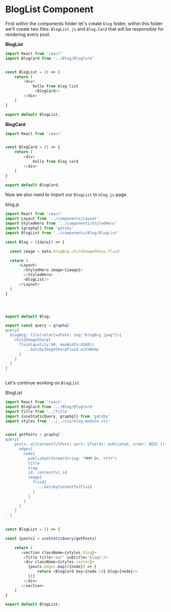 # BlogList Component

First within the components folder let's create `blog` folder, within this folder we'll create two files: `BlogList.js` and `Blog.Card` that will be responsible for rendering every post. 

**BlogList**

```js
import React from 'react'
import BlogCard from '../Blog/BlogCard'


const BlogList = () => {
    return (
        <div>
            hello from blog list
             <BlogCard/>
        </div>
    )
}

export default BlogList;
```

**BlogCard**

```js
import React from 'react'


const BlogCard = () => {
    return (
        <div>
            hello from blog card
        </div>
    )
}

export default BlogCard;
```

Now we also need to import our `BlogList` to `blog.js` page. 

blog.js
```js
import React from 'react'
import Layout from '../components/Layout'
import StyledHero from '../components/StyledHero'
import {graphql} from 'gatsby'
import BlogList from '../components/Blog/BlogList'

const Blog = ({data}) => {

  const image = data.blogBcg.childImageSharp.fluid

  return (
      <Layout>
        <StyledHero image={image}>
        </StyledHero>
        <BlogList/>
      </Layout>
  )
}




export default Blog;

export const query = graphql`
query{
  blogBcg: file(relativePath: {eq:"blogBcg.jpeg"}){
    childImageSharp{
      fluid(quality:90, maxWidth:4160){
        ...GatsbyImageSharpFluid_withWebp
      }
    }
  }
}
`
```

Let's continue working on `BlogList`. 

BlogList
```js
import React from 'react'
import BlogCard from '../Blog/BlogCard'
import Title from '../Title'
import {useStaticQuery, graphql} from 'gatsby'
import styles from '../../css/blog.module.css'


const getPosts = graphql`
query{
    posts: allContentfulPost( sort: {fields: published, order: DESC }){
      edges{
        node{
          published(formatString: "MMM Do, YYYY")
          title
          slug
          id: contentful_id
          image{
            fluid{
              ...GatsbyContentfulFluid
            }
          }
        }
      }
    }
  }
`

const BlogList = () => {

const {posts} = useStaticQuery(getPosts)

    return (
       <section className={styles.blog}>
        <Title title='our' subtitle='blogs'/>
        <div className={styles.center}>
          {posts.edges.map(({node}) => {
              return <BlogCard key={node.id} blog={node}/>
          })}
        </div>
       </section>
    )
}

export default BlogList;
```



